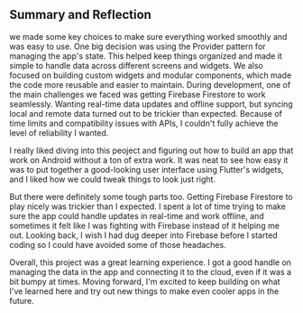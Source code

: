 
## Summary and Reflection

we made some key choices to make sure everything worked smoothly and was easy to use. One big decision was using the Provider pattern for managing the app's state. This helped keep things organized and made it simple to handle data across different screens and widgets. We also focused on building custom widgets and modular components, which made the code more reusable and easier to maintain.
During development, one of the main challenges we faced was getting Firebase Firestore to work seamlessly. Wanting real-time data updates and offline support, but syncing local and remote data turned out to be trickier than expected. Because of time limits and compatibility issues with APIs, I couldn't fully achieve the level of reliability I wanted.

I really liked diving into this peoject and figuring out how to build an app that work on Android without a ton of extra work. It was neat to see how easy it was to put together a good-looking user interface using Flutter's widgets, and I liked how we could tweak things to look just right.

But there were definitely some tough parts too. Getting Firebase Firestore to play nicely was trickier than I expected. I spent a lot of time trying to make sure the app could handle updates in real-time and work offline, and sometimes it felt like I was fighting with Firebase instead of it helping me out. Looking back, I wish I had dug deeper into Firebase before I started coding so I could have avoided some of those headaches.

Overall, this project was a great learning experience. I got a good handle on managing the data in the app and connecting it to the cloud, even if it was a bit bumpy at times. Moving forward, I'm excited to keep building on what I've learned here and try out new things to make even cooler apps in the future.
